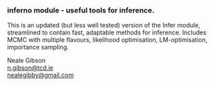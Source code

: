 
### inferno module - useful tools for inference.

This is an updated (but less well tested) version of the Infer module, streamlined to
contain fast, adaptable methods for inference. Includes MCMC with multiple flavours,
likelihood optimisation, LM-optimisation, importance sampling.

Neale Gibson  
n.gibson@tcd.ie  
nealegibby@gmail.com  


